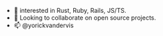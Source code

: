 - 👋 interested in Rust, Ruby, Rails, JS/TS.
- 🌱 Looking to collaborate on open source projects.
- 📫 @yorickvandervis

<!---
yorickvandervis/yorickvandervis is a ✨ special ✨ repository because its `README.md` (this file) appears on your GitHub profile.
You can click the Preview link to take a look at your changes.
--->
